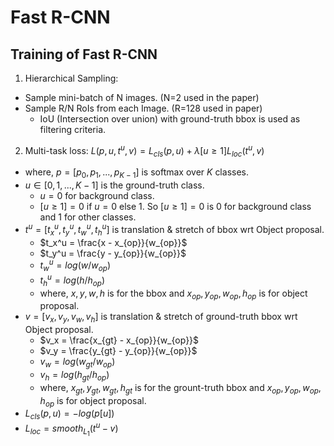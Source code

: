 # Fast R-CNN

## Training of Fast R-CNN
1. Hierarchical Sampling:
  - Sample mini-batch of N images. (N=2 used in the paper)
  - Sample R/N RoIs from each Image. (R=128 used in paper)
    - IoU (Intersection over union) with ground-truth bbox is used as filtering criteria.
2. Multi-task loss: $L(p,u,t^u,v) = L_{cls}(p,u) + \lambda [u \geq 1] L_{loc}(t^u,v)$
  - where, $p = [p_0, p_1, ..., p_{K-1}]$ is softmax over $K$ classes.
  - $u \in [0,1, ..., K-1]$ is the ground-truth class.
    - $u = 0$ for background class.
    - $[u \geq 1] = 0$ if $u=0$ else $1$. So $[u \geq 1] = 0$ is $0$ for background class and $1$ for other classes.
  - $t^u = [t_x^u, t_y^u, t_w^u, t_h^u]$ is translation & stretch of bbox wrt Object proposal.
    - $t_x^u = \frac{x - x_{op}}{w_{op}}$
    - $t_y^u = \frac{y - y_{op}}{w_{op}}$
    - $t_w^u = log(w/w_{op})$
    - $t_h^u = log(h/h_{op})$
    - where, $x, y, w, h$ is for the bbox and $x_{op}, y_{op}, w_{op}, h_{op}$ is for object proposal. 
  - $v = [v_x, v_y, v_w, v_h]$ is translation & stretch of ground-truth bbox wrt Object proposal.
    - $v_x = \frac{x_{gt} - x_{op}}{w_{op}}$
    - $v_y = \frac{y_{gt} - y_{op}}{w_{op}}$
    - $v_w = log(w_{gt}/w_{op})$
    - $v_h = log(h_{gt}/h_{op})$
    - where, $x_{gt}, y_{gt}, w_{gt}, h_{gt}$ is for the grount-truth bbox and $x_{op}, y_{op}, w_{op}, h_{op}$ is for object proposal. 
  - $L_{cls}(p,u) = -log(p[u])$
  - $L_{loc} = smooth_{L_1}(t^u - v)$
